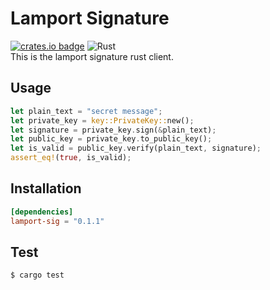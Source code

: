 # Lamport Signature
[![crates.io badge](https://img.shields.io/crates/v/lamport-sig.svg)](https://crates.io/crates/lamport-sig)
![Rust](https://github.com/NoCtrlZ/lamport-signature/workflows/Rust/badge.svg)  
This is the lamport signature rust client.

## Usage

```rust
let plain_text = "secret message";
let private_key = key::PrivateKey::new();
let signature = private_key.sign(&plain_text);
let public_key = private_key.to_public_key();
let is_valid = public_key.verify(plain_text, signature);
assert_eq!(true, is_valid);
```

## Installation
```toml
[dependencies]
lamport-sig = "0.1.1"
```

## Test
```
$ cargo test
```
